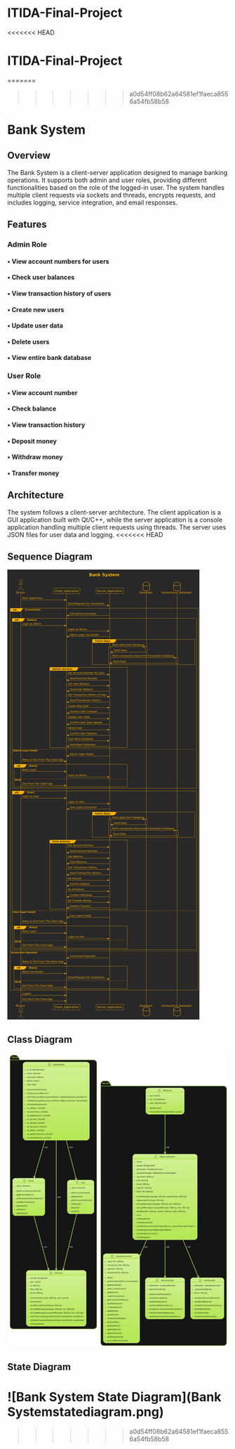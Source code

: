 # ITIDA-Final-Project

<<<<<<< HEAD
# ITIDA-Final-Project

=======
>>>>>>> a0d54ff08b62a64581ef1faeca8556a54fb58b58
# Bank System
## Overview
The Bank System is a client-server application designed to manage banking operations. It supports both admin and user roles, providing different functionalities based on the role of the logged-in user. The system handles multiple client requests via sockets and threads, encrypts requests, and includes logging, service integration, and email responses.
## Features
###  Admin Role
 #### • View account numbers for users
 #### • Check user balances
 #### • View transaction history of users
 #### • Create new users
 #### • Update user data
 #### • Delete users
 #### • View entire bank database

###  User Role
#### • View account number
#### • Check balance
#### • View transaction history
#### • Deposit money
#### • Withdraw money
#### • Transfer money

## Architecture
The system follows a client-server architecture. The client application is a GUI application built with Qt/C++, while the server application is a console application handling multiple client requests using threads. The server uses JSON files for user data and logging.
<<<<<<< HEAD

## Sequence Diagram
![Bank System Sequence Diagram](Completesequancediagram.png)
## Class Diagram
![Bank System Class Diagram](Completeclassdiagram.png)
## State Diagram
![Bank System State Diagram](Bank Systemstatediagram.png)
=======
>>>>>>> a0d54ff08b62a64581ef1faeca8556a54fb58b58
